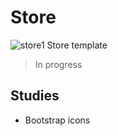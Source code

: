 # Store
![store1](https://user-images.githubusercontent.com/101679144/174332153-57e707c5-cdc9-4324-98c6-6aad7c2f582e.png)
 Store template
 > In progress
 ## Studies
 - Bootstrap icons

